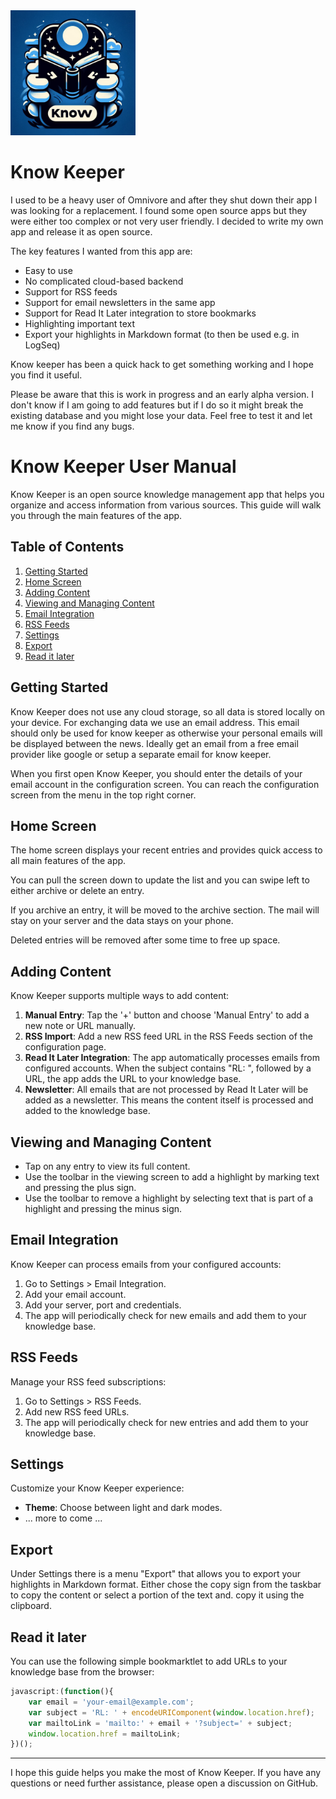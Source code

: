 <img src="assets/icon/icon.png" width="200">

# Know Keeper

I used to be a heavy user of Omnivore and after they shut down their app I was looking for a 
replacement. I found some open source apps but they were either too complex or not very user 
friendly. I decided to write my own app and release it as open source. 

The key features I wanted from this app are:

* Easy to use
* No complicated cloud-based backend
* Support for RSS feeds
* Support for email newsletters in the same app
* Support for Read It Later integration to store bookmarks
* Highlighting important text 
* Export your highlights in Markdown format (to then be used e.g. in LogSeq)

Know keeper has been a quick hack to get something working and I hope you find it useful.

Please be aware that this is work in progress and an early alpha version. I don't know if I am 
going to add features but if I do so it might break the existing database and you might lose your
data. Feel free to test it and let me know if you find any bugs.

# Know Keeper User Manual

Know Keeper is an open source knowledge management app that helps you organize and access information 
from various sources. This guide will walk you through the main features of the app.

## Table of Contents
1. [Getting Started](#getting-started)
2. [Home Screen](#home-screen)
3. [Adding Content](#adding-content)
4. [Viewing and Managing Content](#viewing-and-managing-content)
5. [Email Integration](#email-integration)
6. [RSS Feeds](#rss-feeds)
7. [Settings](#settings)
8. [Export](#export)
9. [Read it later](#read-it-later)
 
## Getting Started

Know Keeper does not use any cloud storage, so all data is stored locally on your device. For
exchanging data we use an email address. This email should only be used for know keeper as otherwise
your personal emails will be displayed between the news. Ideally get an email from a free email
provider like google or setup a separate email for know keeper.

When you first open Know Keeper, you should enter the details of your email account in the 
configuration screen. You can reach the configuration screen from the menu in the top right corner.

## Home Screen



The home screen displays your recent entries and provides quick access to all main features of the 
app.

You can pull the screen down to update the list and you can swipe left to either archive or delete 
an entry.

If you archive an entry, it will be moved to the archive section. The mail will stay on your server
and the data stays on your phone. 

Deleted entries will be removed after some time to free up space.

## Adding Content

Know Keeper supports multiple ways to add content:

1. **Manual Entry**: Tap the '+' button and choose 'Manual Entry' to add a new note or URL manually.
2. **RSS Import**: Add a new RSS feed URL in the RSS Feeds section of the configuration page.
3. **Read It Later Integration**: The app automatically processes emails from configured accounts.
   When the subject contains "RL: ", followed by a URL, the app adds the URL to your knowledge base. 
4. **Newsletter**: All emails that are not processed by Read It Later will be added as a newsletter.
   This means the content itself is processed and added to the knowledge base.

## Viewing and Managing Content

- Tap on any entry to view its full content.
- Use the toolbar in the viewing screen to add a highlight by marking text and pressing the plus sign.
- Use the toolbar to remove a highlight by selecting text that is part of a highlight and pressing the minus sign.

## Email Integration

Know Keeper can process emails from your configured accounts:

1. Go to Settings > Email Integration.
2. Add your email account.
3. Add your server, port and credentials.
4. The app will periodically check for new emails and add them to your knowledge base.

## RSS Feeds

Manage your RSS feed subscriptions:

1. Go to Settings > RSS Feeds.
2. Add new RSS feed URLs.
3. The app will periodically check for new entries and add them to your knowledge base.

## Settings

Customize your Know Keeper experience:

- **Theme**: Choose between light and dark modes.
- ... more to come ...

## Export

Under Settings there is a menu "Export" that allows you to export your highlights in Markdown format.
Either chose the copy sign from the taskbar to copy the content or select a portion of the text and.
copy it using the clipboard.

## Read it later

You can use the following simple bookmarktlet to add URLs to your knowledge base from the browser:

```javascript
javascript:(function(){
    var email = 'your-email@example.com';
    var subject = 'RL: ' + encodeURIComponent(window.location.href);
    var mailtoLink = 'mailto:' + email + '?subject=' + subject;
    window.location.href = mailtoLink;
})();
```

---

I hope this guide helps you make the most of Know Keeper. 
If you have any questions or need further assistance, please open a discussion on GitHub. 